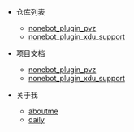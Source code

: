- 仓库列表
    - [nonebot_plugin_pvz](#nonebot_plugin_pvz)
    - [nonebot_plugin_xdu_support](#nonebot_plugin_xdu_support)
    
- 项目文档
    - [nonebot_plugin_pvz](/nonebot_plugin_pvz/README.md)
    - [nonebot_plugin_xdu_support](/nonebot_plugin_xdu_support/README.md)

- 关于我
    - [aboutme](/aboutme/README.md) 
    - [daily](/daily/README.md)